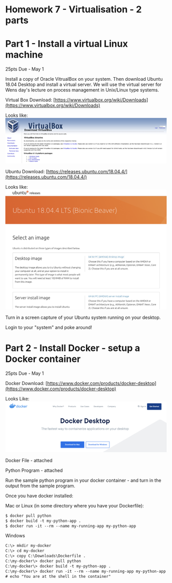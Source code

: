 # Homework 7 - Virtualisation - 2 parts

# Part 1 - Install a virtual Linux machine

25pts
Due - May 1

Install a copy of Oracle VitrualBox on your system.  Then download
Ubuntu 18.04 Desktop and install a virtual server.  We will use the
virtual server for Wens day's lecture on process management in Unix/Linux
type systems.

Virtual Box Download: [https://www.virtualbox.org/wiki/Downloads](https://www.virtualbox.org/wiki/Downloads)

Looks like: ![virtual-box-dl.png](virtual-box-dl.png)

Ubuntu Download: [https://releases.ubuntu.com/18.04.4/](https://releases.ubuntu.com/18.04.4/)

Looks like: ![ubuntu-download.png](ubuntu-download.png)

Turn in a screen capture of your Ubuntu system running on your desktop.

Login to your "system" and poke around!

# Part 2 - Install Docker - setup a Docker container

25pts
Due - May 1

Docker Download: [https://www.docker.com/products/docker-desktop](https://www.docker.com/products/docker-desktop)

Looks Like: ![docker-dl.png](docker-dl.png)

Docker File - attached 

Python Program -  attached 

Run the sample python program in your docker container - and turn in
the output from the sample program.

Once you have docker installed:

Mac or Linux (in some directory where you have your Dockerfile):

```
$ docker pull python
$ docker build -t my-python-app .
$ docker run -it --rm --name my-running-app my-python-app
```

Windows

```
C:\> mkdir my-docker
C:\> cd my-docker
C:\> copy C:\Downloads\Dockerfile .
C:\my-docker\> docker pull python
C:\my-docker\> docker build -t my-python-app .
C:\my-docker\> docker run -it --rm --name my-running-app my-python-app
# echo "You are at the shell in the container"
```
